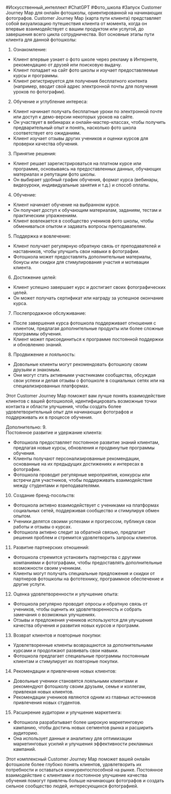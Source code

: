 #Искусственный_интеллект #ChatGPT #Фото_школа #Запуск 
Customer Journey Map для онлайн фотошколы, ориентированной на начинающих фотографов. Customer Journey Map (карта пути клиента) представляет собой визуализацию путешествия клиента от момента, когда он впервые взаимодействует с вашим продуктом или услугой, до завершения всего цикла сотрудничества. Вот основные этапы пути клиента для данной фотошколы:

1. Ознакомление:

- Клиент впервые узнает о фото школе через рекламу в Интернете, рекомендацию от друзей или поисковую выдачу.
- Клиент попадает на сайт фото школы и изучает предоставляемые курсы и программы.
- Клиент регистрируется для получения бесплатного контента (например, вводит свой адрес электронной почты для получения уроков по фотографии).

2. Обучение и углубление интереса:

- Клиент начинает получать бесплатные уроки по электронной почте или доступ к демо-версии некоторых уроков на сайте.
- Он участвует в вебинарах и онлайн-мастер-классах, чтобы получить предварительный опыт и понять, насколько фото школа соответствует его ожиданиям.
- Клиент изучает отзывы других учеников и оценки курсов для проверки качества обучения.

3. Принятие решения:

- Клиент решает зарегистрироваться на платном курсе или программе, основываясь на предоставленных данных, обучающих материалах и репутации фото школы.
- Он выбирает удобный график обучения, формат курса (вебинары, видеоуроки, индивидуальные занятия и т.д.) и способ оплаты.

4. Обучение:

- Клиент начинает обучение на выбранном курсе.
- Он получает доступ к обучающим материалам, заданиям, тестам и практическим упражнениям.
- Клиент вовлекается в сообщество учеников фото школы, чтобы обмениваться опытом и задавать вопросы преподавателям.

5. Поддержка и вовлечение:

- Клиент получает регулярную обратную связь от преподавателей и наставников, чтобы улучшить свои навыки в фотографии.
- Фотошкола может предоставлять дополнительные материалы, бонусы или скидки для стимулирования участия и мотивации клиента.

6. Достижение целей:

- Клиент успешно завершает курс и достигает своих фотографических целей.
- Он может получать сертификат или награду за успешное окончание курса.

7. Послепродажное обслуживание:

- После завершения курса фотошкола поддерживает отношения с клиентом, предлагая дополнительные продукты или более сложные программы обучения.
- Клиент может присоединиться к программе постоянной поддержки и обновлению знаний.

8. Продвижение и лояльность:

- Довольные клиенты могут рекомендовать фотошколу своим друзьям и знакомым.
- Они могут стать активными участниками сообщества, обсуждая свои успехи и делая отзывы о фотошколе в социальных сетях или на специализированных платформах.

Этот Customer Journey Map поможет вам лучше понять взаимодействие клиентов с вашей фотошколой, идентифицировать возможные точки контакта и области улучшения, чтобы создать более удовлетворительный опыт для начинающих фотографов и поддерживать их в процессе обучения.

Дополнительно:
9.   
    Постоянное развитие и удержание клиента:

- Фотошкола предоставляет постоянное развитие знаний клиентам, предлагая новые курсы, обновления и продвинутые программы обучения.
- Клиенты получают персонализированные рекомендации, основанные на их предыдущих достижениях и интересах в фотографии.
- Фотошкола проводит регулярные мероприятия, конкурсы или встречи для участников, чтобы поддерживать взаимодействие между студентами и преподавателями.

10. Создание бренд-посольств:

- Фотошкола активно взаимодействует с учениками на платформах социальных сетей, поддерживая сообщество и стимулируя обмен опытом.
- Ученики делятся своими успехами и прогрессом, публикуя свои работы и отзывы о курсах.
- Фотошкола активно следит за обратной связью, предлагает решения проблем и стремится удовлетворить запросы клиентов.

11. Развитие партнерских отношений:

- Фотошкола стремится установить партнерства с другими компаниями и фотографами, чтобы предоставлять дополнительные возможности своим ученикам.
- Клиенты могут получать специальные предложения и скидки от партнеров фотошколы на фототехнику, программное обеспечение и другие услуги.

12. Оценка удовлетворенности и улучшение опыта:

- Фотошкола регулярно проводит опросы и обратную связь от учеников, чтобы оценить их удовлетворенность и собрать замечания о возможных улучшениях.
- Отзывы и предложения учеников используются для улучшения качества обучения и развития новых курсов и программ.

13. Возврат клиентов и повторные покупки:

- Удовлетворенные клиенты возвращаются за дополнительными курсами и продолжают развивать свои навыки.
- Фотошкола предлагает специальные программы постоянным клиентам и стимулирует их повторные покупки.

14. Рекомендации и привлечение новых клиентов:

- Довольные ученики становятся лояльными клиентами и рекомендуют фотошколу своим друзьям, семье и коллегам, привлекая новых клиентов.
- Рекомендации учеников являются одним из главных источников привлечения новых студентов.

15. Расширение аудитории и улучшение маркетинга:

- Фотошкола разрабатывает более широкую маркетинговую кампанию, чтобы достичь новых сегментов рынка и расширить аудиторию.
- Она использует данные и аналитику для оптимизации маркетинговых усилий и улучшения эффективности рекламных кампаний.

Этот комплексный Customer Journey Map поможет вашей онлайн фотошколе более глубоко понять клиентов, удовлетворить их потребности и оставаться конкурентоспособной на рынке. Постоянное взаимодействие с клиентами и постоянное улучшение качества обучения помогут привлечь больше начинающих фотографов и создать сильное сообщество людей, интересующихся фотографией.